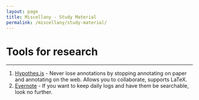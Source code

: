 ```yaml
---
layout: page
title: Miscellany - Study Material
permalink: /miscellany/study-material/
---
```


Tools for research
===
- - -


1. [Hypothes.is](http://hypothes.is/) - Never lose annotations by stopping annotating on paper and annotating on the web. Allows you to collaborate, supports LaTeX.
2. [Evernote](https://evernote.com/) - If you want to keep daily logs and have them be searchable, look no further.
